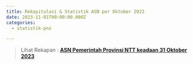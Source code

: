 ```yaml
---
title: Rekapitulasi & Statistik ASN per Oktober 2023
date: 2023-11-01T00:00:00.000Z
categories:
  - statistik-pns

---
```


> Lihat Rekapan : **[ASN Pemerintah Provinsi NTT keadaan 31 Oktober 2023](https://bkd.nttprov.go.id/web/wp-content/uploads/2023/11/bkd-ntt-rekap-asn-Oktober-2023.pdf)**

